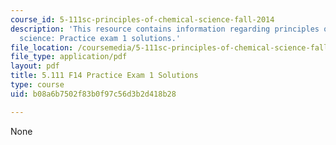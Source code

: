 ```yaml
---
course_id: 5-111sc-principles-of-chemical-science-fall-2014
description: 'This resource contains information regarding principles of chemical
  science: Practice exam 1 solutions.'
file_location: /coursemedia/5-111sc-principles-of-chemical-science-fall-2014/b08a6b7502f83b0f97c56d3b2d418b28_MIT5_111F14_PractExam1Sol.pdf
file_type: application/pdf
layout: pdf
title: 5.111 F14 Practice Exam 1 Solutions
type: course
uid: b08a6b7502f83b0f97c56d3b2d418b28

---
```

None